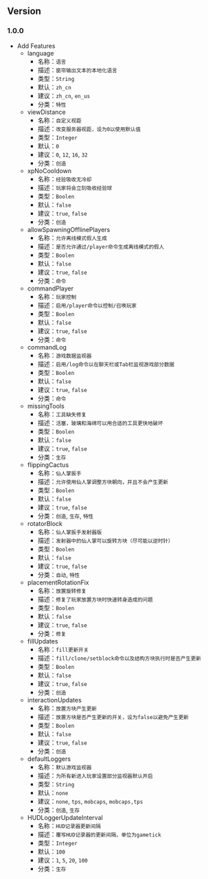 ## Version

### 1.0.0

* Add Features
    * language
        * 名称：`语言`
        * 描述：`窗帘输出文本的本地化语言`
        * 类型：`String`
        * 默认：`zh_cn`
        * 建议：`zh_cn`, `en_us`
        * 分类：`特性`
    * viewDistance
        * 名称：`自定义视距`
        * 描述：`改变服务器视距，设为0以使用默认值`
        * 类型：`Integer`
        * 默认：`0`
        * 建议：`0`, `12`, `16`, `32`
        * 分类：`创造`
    * xpNoCooldown
        * 名称：`经验吸收无冷却`
        * 描述：`玩家将会立刻吸收经验球`
        * 类型：`Boolen`
        * 默认：`false`
        * 建议：`true`, `false`
        * 分类：`创造`
    * allowSpawningOfflinePlayers
        * 名称：`允许离线模式假人生成`
        * 描述：`是否允许通过/player命令生成离线模式的假人`
        * 类型：`Boolen`
        * 默认：`false`
        * 建议：`true`, `false`
        * 分类：`命令`
    * commandPlayer
        * 名称：`玩家控制`
        * 描述：`启用/player命令以控制/召唤玩家`
        * 类型：`Boolen`
        * 默认：`false`
        * 建议：`true`, `false`
        * 分类：`命令`
    * commandLog
        * 名称：`游戏数据监视器`
        * 描述：`启用/log命令以在聊天栏或Tab栏监视游戏部分数据`
        * 类型：`Boolen`
        * 默认：`false`
        * 建议：`true`, `false`
        * 分类：`命令`
    * missingTools
        * 名称：`工具缺失修复`
        * 描述：`活塞，玻璃和海绵可以用合适的工具更快地破坏`
        * 类型：`Boolen`
        * 默认：`false`
        * 建议：`true`, `false`
        * 分类：`生存`
    * flippingCactus
        * 名称：`仙人掌扳手`
        * 描述：`允许使用仙人掌调整方块朝向，并且不会产生更新`
        * 类型：`Boolen`
        * 默认：`false`
        * 建议：`true`, `false`
        * 分类：`创造`, `生存`, `特性`
    * rotatorBlock
        * 名称：`仙人掌扳手发射器版`
        * 描述：`发射器中的仙人掌可以旋转方块（尽可能以逆时针）`
        * 类型：`Boolen`
        * 默认：`false`
        * 建议：`true`, `false`
        * 分类：`自动`, `特性`
    * placementRotationFix
        * 名称：`放置旋转修复`
        * 描述：`修复了玩家放置方块时快速转身造成的问题`
        * 类型：`Boolen`
        * 默认：`false`
        * 建议：`true`, `false`
        * 分类：`修复`
    * fillUpdates
        * 名称：`fill更新开关`
        * 描述：`fill/clone/setblock命令以及结构方块执行时是否产生更新`
        * 类型：`Boolen`
        * 默认：`false`
        * 建议：`true`, `false`
        * 分类：`创造`
    * interactionUpdates
        * 名称：`放置方块产生更新`
        * 描述：`放置方块是否产生更新的开关，设为false以避免产生更新`
        * 类型：`Boolen`
        * 默认：`false`
        * 建议：`true`, `false`
        * 分类：`创造`
    * defaultLoggers
        * 名称：`默认游戏监视器`
        * 描述：`为所有新进入玩家设置部分监视器默认开启`
        * 类型：`String`
        * 默认：`none`
        * 建议：`none`, `tps`, `mobcaps`, `mobcaps,tps`
        * 分类：`创造`, `生存`
    * HUDLoggerUpdateInterval
        * 名称：`HUD记录器更新间隔`
        * 描述：`覆写HUD记录器的更新间隔，单位为gametick`
        * 类型：`Integer`
        * 默认：`100`
        * 建议：`1`, `5`, `20`, `100`
        * 分类：`生存`